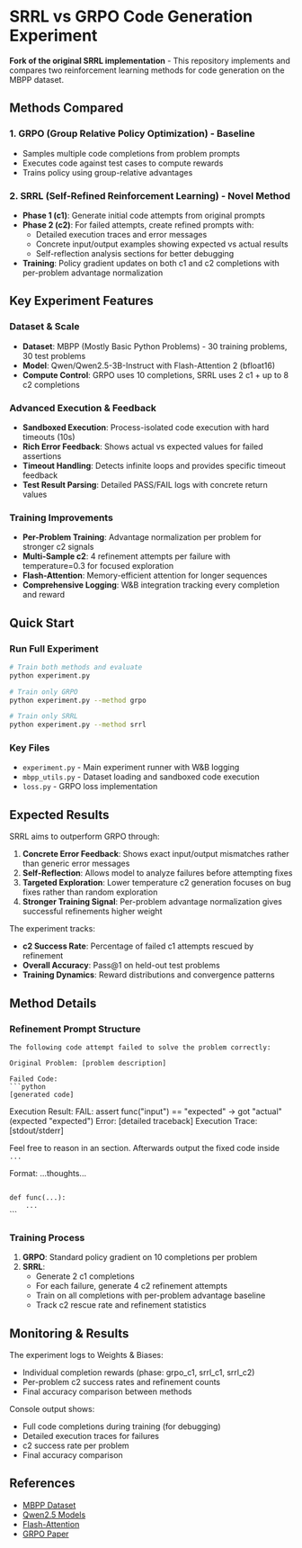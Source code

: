 # SRRL vs GRPO Code Generation Experiment

**Fork of the original SRRL implementation** - This repository implements and compares two reinforcement learning methods for code generation on the MBPP dataset.

## Methods Compared

### 1. GRPO (Group Relative Policy Optimization) - Baseline
- Samples multiple code completions from problem prompts
- Executes code against test cases to compute rewards
- Trains policy using group-relative advantages

### 2. SRRL (Self-Refined Reinforcement Learning) - Novel Method
- **Phase 1 (c1)**: Generate initial code attempts from original prompts
- **Phase 2 (c2)**: For failed attempts, create refined prompts with:
  - Detailed execution traces and error messages
  - Concrete input/output examples showing expected vs actual results
  - Self-reflection analysis sections for better debugging
- **Training**: Policy gradient updates on both c1 and c2 completions with per-problem advantage normalization

## Key Experiment Features

### Dataset & Scale
- **Dataset**: MBPP (Mostly Basic Python Problems) - 30 training problems, 30 test problems
- **Model**: Qwen/Qwen2.5-3B-Instruct with Flash-Attention 2 (bfloat16)
- **Compute Control**: GRPO uses 10 completions, SRRL uses 2 c1 + up to 8 c2 completions

### Advanced Execution & Feedback
- **Sandboxed Execution**: Process-isolated code execution with hard timeouts (10s)
- **Rich Error Feedback**: Shows actual vs expected values for failed assertions
- **Timeout Handling**: Detects infinite loops and provides specific timeout feedback
- **Test Result Parsing**: Detailed PASS/FAIL logs with concrete return values

### Training Improvements
- **Per-Problem Training**: Advantage normalization per problem for stronger c2 signals
- **Multi-Sample c2**: 4 refinement attempts per failure with temperature=0.3 for focused exploration
- **Flash-Attention**: Memory-efficient attention for longer sequences
- **Comprehensive Logging**: W&B integration tracking every completion and reward

## Quick Start

### Run Full Experiment
```bash
# Train both methods and evaluate
python experiment.py

# Train only GRPO
python experiment.py --method grpo

# Train only SRRL  
python experiment.py --method srrl
```

### Key Files
- `experiment.py` - Main experiment runner with W&B logging
- `mbpp_utils.py` - Dataset loading and sandboxed code execution
- `loss.py` - GRPO loss implementation

## Expected Results

SRRL aims to outperform GRPO through:

1. **Concrete Error Feedback**: Shows exact input/output mismatches rather than generic error messages
2. **Self-Reflection**: Allows model to analyze failures before attempting fixes
3. **Targeted Exploration**: Lower temperature c2 generation focuses on bug fixes rather than random exploration
4. **Stronger Training Signal**: Per-problem advantage normalization gives successful refinements higher weight

The experiment tracks:
- **c2 Success Rate**: Percentage of failed c1 attempts rescued by refinement
- **Overall Accuracy**: Pass@1 on held-out test problems
- **Training Dynamics**: Reward distributions and convergence patterns

## Method Details

### Refinement Prompt Structure
```
The following code attempt failed to solve the problem correctly:

Original Problem: [problem description]

Failed Code:
```python
[generated code]
```

Execution Result:
FAIL: assert func("input") == "expected" -> got "actual" (expected "expected")
Error: [detailed traceback]
Execution Trace: [stdout/stderr]

Feel free to reason in an <analysis> section. Afterwards output the fixed code inside <code>...</code>

Format:
<analysis>
...thoughts...
</analysis>

<code>
def func(...):
    ...
</code>
```

### Training Process
1. **GRPO**: Standard policy gradient on 10 completions per problem
2. **SRRL**: 
   - Generate 2 c1 completions
   - For each failure, generate 4 c2 refinement attempts
   - Train on all completions with per-problem advantage baseline
   - Track c2 rescue rate and refinement statistics

## Monitoring & Results

The experiment logs to Weights & Biases:
- Individual completion rewards (phase: grpo_c1, srrl_c1, srrl_c2)
- Per-problem c2 success rates and refinement counts
- Final accuracy comparison between methods

Console output shows:
- Full code completions during training (for debugging)
- Detailed execution traces for failures
- c2 success rate per problem
- Final accuracy comparison

## References

- [MBPP Dataset](https://github.com/google-research/google-research/tree/master/mbpp)
- [Qwen2.5 Models](https://huggingface.co/Qwen)  
- [Flash-Attention](https://github.com/Dao-AILab/flash-attention)
- [GRPO Paper](https://arxiv.org/abs/2402.03300)